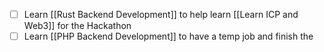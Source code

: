 - [ ] Learn [[Rust Backend Development]] to help learn [[Learn ICP and Web3]] for the Hackathon
- [ ] Learn [[PHP Backend Development]] to have a temp job and finish the 